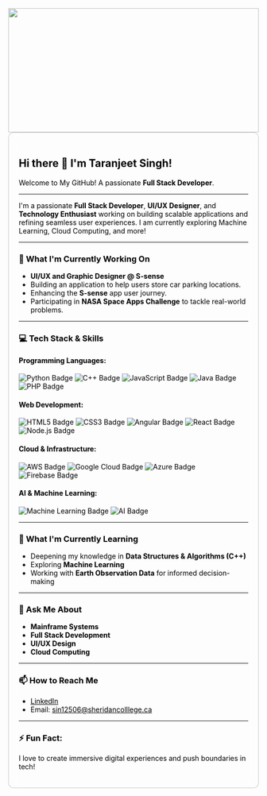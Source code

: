 <img src="https://avatars.githubusercontent.com/u/122409989?s=400&u=580271eb5c7670ac25574b9a5afefb6e4a6c7e81&v=4" style="height: 250px; object-fit: cover; width: 100%;"/>

<div style="background: rgba(255, 255, 255, 0.1); backdrop-filter: blur(10px); padding: 20px; border-radius: 10px; color: black; border: 1px solid rgba(0, 0, 0, 0.2);">
  <h2>Hi there 👋 I'm Taranjeet Singh!</h2>

  <p>Welcome to My GitHub!  
  A passionate <strong>Full Stack Developer</strong>.</p>

  ---

  <p>I'm a passionate <strong>Full Stack Developer</strong>, <strong>UI/UX Designer</strong>, and <strong>Technology Enthusiast</strong> working on building scalable applications and refining seamless user experiences. I am currently exploring Machine Learning, Cloud Computing, and more!</p>

  ---

  <h3>🔭 What I'm Currently Working On</h3>
  <ul>
    <li><strong>UI/UX and Graphic Designer @ S-sense</strong></li>
    <li>Building an application to help users store car parking locations.</li>
    <li>Enhancing the <strong>S-sense</strong> app user journey.</li>
    <li>Participating in <strong>NASA Space Apps Challenge</strong> to tackle real-world problems.</li>
  </ul>

  ---

  <h3>💻 Tech Stack & Skills</h3>

  <h4>Programming Languages:</h4>
  <div>
      <img src="https://img.shields.io/badge/Python-%2314354C.svg?style=for-the-badge&logo=python&logoColor=white" alt="Python Badge"/>
      <img src="https://img.shields.io/badge/C%2B%2B-%2300599C.svg?style=for-the-badge&logo=c%2B%2B&logoColor=white" alt="C++ Badge"/>
      <img src="https://img.shields.io/badge/JavaScript-%23F7DF1E.svg?style=for-the-badge&logo=javascript&logoColor=black" alt="JavaScript Badge"/>
      <img src="https://img.shields.io/badge/Java-%23ED8B00.svg?style=for-the-badge&logo=java&logoColor=white" alt="Java Badge"/>
      <img src="https://img.shields.io/badge/PHP-%23777BB4.svg?style=for-the-badge&logo=php&logoColor=white" alt="PHP Badge"/>
  </div>

  <h4>Web Development:</h4>
  <div>
      <img src="https://img.shields.io/badge/HTML5-%23E34F26.svg?style=for-the-badge&logo=html5&logoColor=white" alt="HTML5 Badge"/>
      <img src="https://img.shields.io/badge/CSS3-%231572B6.svg?style=for-the-badge&logo=css3&logoColor=white" alt="CSS3 Badge"/>
      <img src="https://img.shields.io/badge/Angular-%23DD0031.svg?style=for-the-badge&logo=angular&logoColor=white" alt="Angular Badge"/>
      <img src="https://img.shields.io/badge/React-%2320232a.svg?style=for-the-badge&logo=react&logoColor=%2361DAFB" alt="React Badge"/>
      <img src="https://img.shields.io/badge/Node.js-%23339933.svg?style=for-the-badge&logo=nodedotjs&logoColor=white" alt="Node.js Badge"/>
  </div>

  <h4>Cloud & Infrastructure:</h4>
  <div>
      <img src="https://img.shields.io/badge/AWS-%23FF9900.svg?style=for-the-badge&logo=amazon-aws&logoColor=white" alt="AWS Badge"/>
      <img src="https://img.shields.io/badge/Google%20Cloud-%234285F4.svg?style=for-the-badge&logo=google-cloud&logoColor=white" alt="Google Cloud Badge"/>
      <img src="https://img.shields.io/badge/Microsoft%20Azure-0089D6.svg?style=for-the-badge&logo=microsoft-azure&logoColor=white" alt="Azure Badge"/>
      <img src="https://img.shields.io/badge/Firebase-%23039BE5.svg?style=for-the-badge&logo=firebase&logoColor=white" alt="Firebase Badge"/>
  </div>

  <h4>AI & Machine Learning:</h4>
  <div>
      <img src="https://img.shields.io/badge/Machine%20Learning-%232C2D72.svg?style=for-the-badge" alt="Machine Learning Badge"/>
      <img src="https://img.shields.io/badge/Artificial%20Intelligence-%230077B5.svg?style=for-the-badge" alt="AI Badge"/>
  </div>

  ---

  <h3>🌱 What I'm Currently Learning</h3>
  <ul>
    <li>Deepening my knowledge in <strong>Data Structures & Algorithms (C++)</strong></li>
    <li>Exploring <strong>Machine Learning</strong></li>
    <li>Working with <strong>Earth Observation Data</strong> for informed decision-making</li>
  </ul>

  ---

  <h3>💬 Ask Me About</h3>
  <ul>
    <li><strong>Mainframe Systems</strong></li>
    <li><strong>Full Stack Development</strong></li>
    <li><strong>UI/UX Design</strong></li>
    <li><strong>Cloud Computing</strong></li>
  </ul>

  ---

  <h3>📫 How to Reach Me</h3>
  <ul>
    <li><a href="https://www.linkedin.com/in/taranjeetsinghtechexpert" style="color: black;">LinkedIn</a></li>
    <li>Email: <a href="mailto:sin12506@sheridancolllege.ca" style="color: black;">sin12506@sheridancolllege.ca</a></li>
  </ul>

  ---

  <h3>⚡ Fun Fact:</h3>
  <p>I love to create immersive digital experiences and push boundaries in tech!</p>
</div>
